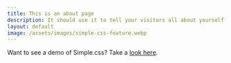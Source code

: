 ```yaml
---
title: This is an about page
description: It should use it to tell your visitors all about yourself.
layout: default
image: /assets/images/simple-css-feature.webp
---
```

Want to see a demo of Simple.css? Take a [look here](https://simplecss.org/demo).
